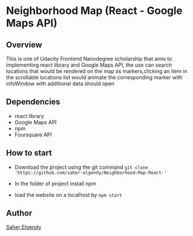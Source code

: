 # Neighborhood Map (React - Google Maps API)

## Overview

This is one of Udacity Frontend Nanodegree scholarship that aims to implementing react library and Google Maps API, the use can search locations that would be rendered on the map as markers,clicking an item in the scrollable locations list would animate the corresponding marker with infoWindow with additional data should open

## Dependencies

* react library
* Google Maps API
* npm
* Foursquare API

## How to start

* Download the project using the git command `git clone 'https://github.com/saher-elgendy/Neighborhood-Map-React-'`

* In the folder of project install npm 
* load the website on a localhost by `npm start`

## Author

 [Saher Elgendy][1]

[1]: https://github.com/saher-elgendy            "Saher Elgendy"